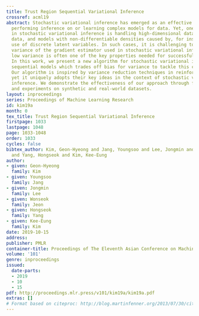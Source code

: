 ```yaml
---
title: Trust Region Sequential Variational Inference
crossref: acml19
abstract: Stochastic variational inference has emerged as an effective method for
  performing inference on or learning complex models for data. Yet, one of the challenges
  in stochastic variational inference is handling high-dimensional data, such as sequential
  data, and models with non-differentiable densities caused by, for instance, the
  use of discrete latent variables. In such cases, it is challenging to control the
  variance of the gradient estimator used in stochastic variational inference, while
  low variance is often one of the key properties needed for successful inference.
  In this work, we present a new algorithm for stochastic variational inference of
  sequential models which trades off bias for variance to tackle this challenge effectively.
  Our algorithm is inspired by variance reduction techniques in reinforcement learning,
  yet it uniquely adopts their key ideas in the context of stochastic variational
  inference. We demonstrate the effectiveness of our approach through formal analysis
  and experiments on synthetic and real-world datasets.
layout: inproceedings
series: Proceedings of Machine Learning Research
id: kim19a
month: 0
tex_title: Trust Region Sequential Variational Inference
firstpage: 1033
lastpage: 1048
page: 1033-1048
order: 1033
cycles: false
bibtex_author: Kim, Geon-Hyeong and Jang, Youngsoo and Lee, Jongmin and Jeon, Wonseok
  and Yang, Hongseok and Kim, Kee-Eung
author:
- given: Geon-Hyeong
  family: Kim
- given: Youngsoo
  family: Jang
- given: Jongmin
  family: Lee
- given: Wonseok
  family: Jeon
- given: Hongseok
  family: Yang
- given: Kee-Eung
  family: Kim
date: 2019-10-15
address: 
publisher: PMLR
container-title: Proceedings of The Eleventh Asian Conference on Machine Learning
volume: '101'
genre: inproceedings
issued:
  date-parts:
  - 2019
  - 10
  - 15
pdf: http://proceedings.mlr.press/v101/kim19a/kim19a.pdf
extras: []
# Format based on citeproc: http://blog.martinfenner.org/2013/07/30/citeproc-yaml-for-bibliographies/
---
```

